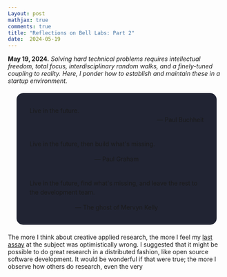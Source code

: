 ```yaml
---
Layout: post
mathjax: true
comments: true
title: "Reflections on Bell Labs: Part 2"
date:  2024-05-19
---
```


**May 19, 2024.** *Solving hard technical problems requires
  intellectual freedom, total focus, interdisciplinary random walks,
  and a finely-tuned coupling to reality. Here, I ponder how to
  establish and maintain these in a startup environment.*

<div style="background-color: #212433 ; padding: 30px; margin: 20px; border: 0px solid
grey; line-height:1.5; border-radius: 15px">
Live in the future.
<br>

<div style="text-align: right">— Paul Buchheit</div>
<br>

Live in the future, then build what's missing.
<br>

<div style="text-align: center">— Paul Graham</div>
<br>

Live in the future, find what's missing, and leave the rest to
the development team.
<br>

<div style="text-align: center">— The ghost of Mervyn Kelly</div>
</div>

The more I think about creative applied research, the more I feel my
<a href="https://heptar.ch/rbl1/">last assay</a> at the subject was
optimistically wrong.
I suggested that it might be possible to do great research in a
distributed fashion, like open source software development.
It would be wonderful if that were true; the more I observe how others
do research, even the very
